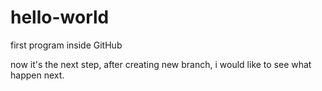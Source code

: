 # hello-world
first program inside GitHub

now it's the next step, after creating new branch, i would like to see what happen next.
